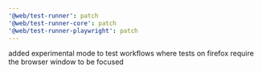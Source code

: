 ```yaml
---
'@web/test-runner': patch
'@web/test-runner-core': patch
'@web/test-runner-playwright': patch
---
```


added experimental mode to test workflows where tests on firefox require the browser window to be focused
